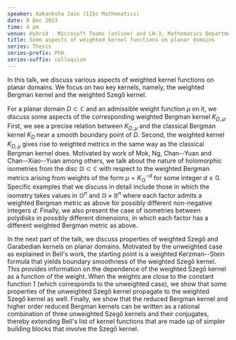 ```yaml
---
speaker: Aakanksha Jain (IISc Mathematics)
date: 8 Dec 2023
time: 4 pm
venue: Hybrid - Microsoft Teams (online) and LH-3, Mathematics Department
title: Some aspects of weighted kernel functions on planar domains
series: Thesis
series-prefix: PhD
series-suffix: colloquium
---
```



In this talk, we discuss various aspects of weighted kernel functions on planar domains. We focus on two key kernels, namely,
the weighted Bergman kernel and the weighted Szegő kernel.

For a planar domain $D \subset \mathbb C$ and an admissible weight function $\mu$ on it, we discuss some aspects of the
corresponding weighted Bergman kernel $K_{D, \mu}$. First, we see a precise relation between $K_{D, \mu}$ and the classical
Bergman kernel $K_D$ near a smooth boundary point of $D$. Second, the weighted kernel $K_{D, \mu}$ gives rise to weighted
metrics in the same way as the classical Bergman kernel does. Motivated by work of Mok, Ng, Chan--Yuan and Chan--Xiao--Yuan
among others, we talk about the nature of holomorphic isometries from the disc $\mathbb D \subset \mathbb C$ with respect to
the weighted Bergman metrics arising from weights of the form $\mu = K_{\mathbb D}^{-d}$ for some integer $d \geq 0$. Specific
examples that we discuss in detail include those in which the isometry takes values in $\mathbb D^n$ and
$\mathbb D \times \mathbb B^n$ where each factor admits a weighted Bergman metric as above for possibly different non-negative
integers $d$. Finally, we also present the case of isometries between polydisks in possibly different dimensions, in which each
factor has a different weighted Bergman metric as above.

In the next part of the talk, we discuss properties of weighted Szegő and Garabedian kernels on planar domains. Motivated by
the unweighted case as explained in Bell's work, the starting point is a weighted Kerzman--Stein formula that yields boundary
smoothness of the weighted Szegő kernel. This provides information on the dependence of the weighted Szegő kernel as a
function of the weight. When the weights are close to the constant function $1$ (which corresponds to the unweighted case), we
show that some properties of the unweighted Szegő kernel propagate to the weighted Szegő kernel as well. Finally, we show
that the reduced Bergman kernel and higher order reduced Bergman kernels can be written as a rational combination of three
unweighted Szegő kernels and their conjugates, thereby extending Bell's list of kernel functions that are made up of simpler
building blocks that involve the Szegő kernel.
